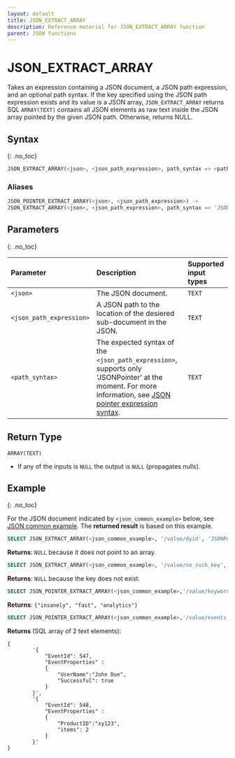 ```yaml
---
layout: default
title: JSON_EXTRACT_ARRAY
description: Reference material for JSON_EXTRACT_ARRAY function
parent: JSON functions
---
```


# JSON_EXTRACT_ARRAY

Takes an expression containing a JSON document, a JSON path expression, and an optional path syntax. If the key
specified using the JSON path expression exists and its value is a JSON array, 
`JSON_EXTRACT_ARRAY` returns SQL `ARRAY(TEXT)` contains all JSON elements as raw text inside the JSON array pointed by the given JSON
path. Otherwise, returns NULL.

## Syntax

{: .no_toc}

```sql
JSON_EXTRACT_ARRAY(<json>, <json_path_expression>, path_syntax => <path_syntax>)
```

### Aliases

```sql
JSON_POINTER_EXTRACT_ARRAY(<json>, <json_path_expression>) ->
JSON_EXTRACT_ARRAY(<json>, <json_path_expression>, path_syntax => 'JSONPointer')
```

## Parameters

{: .no_toc}

| Parameter                | Description                                                                                      | Supported input types |
|:-------------------------|:-------------------------------------------------------------------------------------------------|:----------------------|
| `<json>`                 | The JSON document.                                                                               | `TEXT`                |
| `<json_path_expression>` | A JSON path to the location of the desiered sub-document in the JSON.                            | `TEXT`                |
| `<path_syntax>`          | The expected syntax of the `<json_path_expression>`, supports only 'JSONPointer' at the moment. For more information, see [JSON pointer expression syntax](./index.md#json-pointer-expression-syntax). | `TEXT`                | 

## Return Type

`ARRAY(TEXT)`
* If any of the inputs is `NULL` the output is `NULL` (propagates nulls).

## Example

{: .no_toc}

For the JSON document indicated by `<json_common_example>` below,
see [JSON common example](./index.md#json-common-example). The **returned result** is based on this example.

```sql
SELECT JSON_EXTRACT_ARRAY(<json_common_example>, '/value/dyid', 'JSONPointer')
```

**Returns**: `NULL` because it does not point to an array.

```sql
SELECT JSON_EXTRACT_ARRAY(<json_common_example>, '/value/no_such_key', 'JSONPointer')
```

**Returns**: `NULL` because the key does not exist.

```sql
SELECT JSON_POINTER_EXTRACT_ARRAY(<json_common_example>,'/value/keywords')
```

**Returns**: `{"insanely", "fast", "analytics"}`

```sql
SELECT JSON_POINTER_EXTRACT_ARRAY(<json_common_example>,'/value/events')
```

**Returns** (SQL array of 2 text elements):
```
{
        '{
            "EventId": 547,
            "EventProperties" :
            {
                "UserName":"John Doe",
                "Successful": true
            }
        }',
        '{
            "EventId": 548,
            "EventProperties" :
            {
                "ProductID":"xy123",
                "items": 2
            }
        }'
}
```
